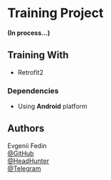 # Training Project

<b>(In process...)</b>


## Training With

* Retrofit2

### Dependencies

* Using <b>Android</b> platform

## Authors

Evgenii Fedin </br>
[@GitHub](https://github.com/DivisionCom) </br>
[@HeadHunter](https://spb.hh.ru/resume/80d9b2d3ff09d8ea370039ed1f6e463471544a) </br>
[@Telegram](https://t.me/DivisionCommander) </br>
